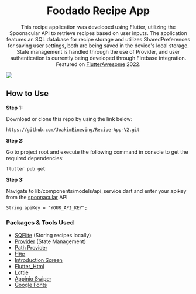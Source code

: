 <h1 align="center">
Foodado Recipe App
</h1>

<p align="center">
This recipe application was developed using Flutter, utilizing the Spoonacular API to retrieve recipes based on user inputs. The application features an SQL database for recipe storage and utilizes SharedPreferences for saving user settings, both are being saved in the device's local storage. State management is handled through the use of Provider, and user authentication is currently being developed through Firebase integration. Featured on <a href="https://flutterawesome.com/a-simple-food-recipe-application/">FlutterAwesome</a> 2022. 
</p>

![](https://github.com/JoakimEineving/Foodado-V2/blob/main/assets/readme_assets/Foodado.gif)


## How to Use 

**Step 1:**

Download or clone this repo by using the link below:

```
https://github.com/JoakimEineving/Recipe-App-V2.git
```

**Step 2:**

Go to project root and execute the following command in console to get the required dependencies: 

```
flutter pub get 
```

**Step 3:**

Navigate to lib/components/models/api_service.dart and enter your apikey from the [spoonacular](https://spoonacular.com/food-api) API

```
String apiKey = "YOUR_API_KEY";
```

### Packages & Tools Used

* [SQFlite](https://pub.dev/packages/sqflite) (Storing recipes locally)
* [Provider](https://pub.dev/packages/provider) (State Management)
* [Path Provider](https://pub.dev/packages/path_provider)
* [Http](https://pub.dev/packages/http)
* [Introduction Screen](https://pub.dev/packages/introduction_screen)
* [Flutter_Html](https://pub.dev/packages/flutter_html)
* [Lottie](https://pub.dev/packages/lottie)
* [Appinio Swiper](https://pub.dev/packages/appinio_swiper)
* [Google Fonts](https://pub.dev/packages/google_fonts)
